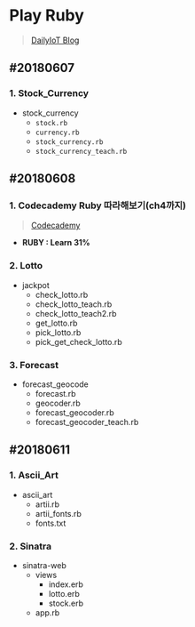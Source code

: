 # Play Ruby

> [DailyIoT Blog](https://blog.naver.com/whtndud456)

## #20180607

### 1. Stock_Currency

* stock_currency
  * `stock.rb`
  * `currency.rb`
  * `stock_currency.rb`
  * `stock_currency_teach.rb`



## #20180608

### 1. Codecademy Ruby 따라해보기(ch4까지)

> [Codecademy](https://www.codecademy.com/learn)

* **RUBY : Learn 31%**

  

### 2.  Lotto

* jackpot
  * check_lotto.rb
  * check_lotto_teach.rb
  * check_lotto_teach2.rb
  * get_lotto.rb
  * pick_lotto.rb
  * pick_get_check_lotto.rb

### 3.  Forecast

* forecast_geocode
  * forecast.rb
  * geocoder.rb
  * forecast_geocoder.rb
  * forecast_geocoder_teach.rb



## #20180611

### 1. Ascii_Art

* ascii_art
  * artii.rb
  * artii_fonts.rb
  * fonts.txt



### 2. Sinatra

* sinatra-web
  * views
    * index.erb
    * lotto.erb
    * stock.erb
  * app.rb

